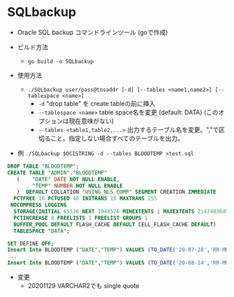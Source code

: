 # SQLbackup

- Oracle SQL backup コマンドラインツール (goで作成)

- ビルド方法 
  - `go build -o SQLbackup`

- 使用方法
  - `./SQLbackup user/pass@tnsaddr [-d] [--tables <name1,name2>] [--tablespace <name>]`
    - `-d` "drop table" を  create tableの前に挿入
    - `--tablespace <name>` table space名を変更 (default: DATA) (このオプションは現在意味がない)
    - `--tables <table1,table2,...>` 出力するテーブル名を変更。","で区切ること。指定しない場合すべてのテーブルを出力。

- 例 `./SQLbackup $OCISTRING -d --tables BLOODTEMP >test.sql`

```sql
DROP TABLE "BLOODTEMP";
CREATE TABLE "ADMIN"."BLOODTEMP" 
   (    "DATE" DATE NOT NULL ENABLE, 
        "TEMP" NUMBER NOT NULL ENABLE
   )  DEFAULT COLLATION "USING_NLS_COMP" SEGMENT CREATION IMMEDIATE 
  PCTFREE 10 PCTUSED 40 INITRANS 10 MAXTRANS 255 
 NOCOMPRESS LOGGING
  STORAGE(INITIAL 65536 NEXT 1048576 MINEXTENTS 1 MAXEXTENTS 2147483645
  PCTINCREASE 0 FREELISTS 1 FREELIST GROUPS 1
  BUFFER_POOL DEFAULT FLASH_CACHE DEFAULT CELL_FLASH_CACHE DEFAULT)
  TABLESPACE "DATA";

SET DEFINE OFF;
Insert Into BLOODTEMP ("DATE","TEMP") VALUES (TO_DATE('20-07-28','RR-MM-DD'),36.5);
...
Insert Into BLOODTEMP ("DATE","TEMP") VALUES (TO_DATE('20-08-14','RR-MM-DD'),36.7);
```

- 変更
  - 20201129 VARCHAR2でも single quote
